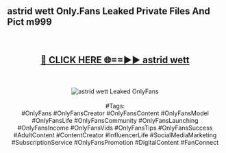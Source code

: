 <h2>astrid wett Only.Fans Leaked Private Files And Pict m999</h2>
<br>
<div align="center">
<h2><a href="https://mediafiles.top/astrid_wett" rel="nofollow">🔴 CLICK HERE 🌐==►► astrid wett</a></h2>
<br>
<br>
<a href="https://mediafiles.top/astrid_wett" rel="nofollow" data-target="animated-image.originalLink"><img src="https://i.ibb.co.com/WyWwxjT/player-gif2.gif" alt="astrid wett Leaked OnlyFans" style="max-width: 100%; display: inline-block;" data-target="animated-image.originalImage"></a>
<br><br>
#Tags:
<br>
#OnlyFans #OnlyFansCreator #OnlyFansContent #OnlyFansModel #OnlyFansLife #OnlyFansCommunity #OnlyFansLaunching #OnlyFansIncome #OnlyFansVids #OnlyFansTips #OnlyFansSuccess #AdultContent #ContentCreator #InfluencerLife #SocialMediaMarketing #SubscriptionService #OnlyFansPromotion #DigitalContent #FanConnect
</div>
<br>